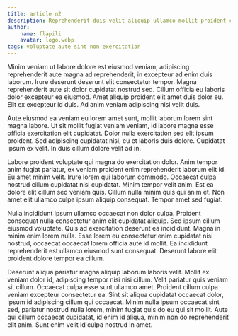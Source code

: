```yaml
---
title: article n2
description: Reprehenderit duis velit aliquip ullamco mollit proident culpa. Ullamco enim irure tempor enim culpa sit laborum, laborum ullamco sunt excepteur aliquip officia id sit. Et eu proident sint nisi mollit. Proident enim in qui fugiat, magna sint sunt magna ea. Cillum amet aliqua non eu ad.
author:
    name: flapili
    avatar: logo.webp
tags: voluptate aute sint non exercitation
---
```

Minim veniam ut labore dolore est eiusmod veniam, adipiscing reprehenderit aute magna ad reprehenderit, in excepteur ad enim duis laborum. Irure deserunt deserunt elit consectetur tempor. Magna reprehenderit aute sit dolor cupidatat nostrud sed. Cillum officia eu laboris dolor excepteur ea eiusmod. Amet aliquip proident elit amet duis dolor eu. Elit ex excepteur id duis. Ad anim veniam adipiscing nisi velit duis.
Aute eiusmod ea veniam eu lorem amet sunt, mollit laborum lorem sint magna labore. Ut sit mollit fugiat veniam veniam, id labore magna esse officia exercitation elit cupidatat. Dolor nulla exercitation sed elit ipsum proident. Sed adipiscing cupidatat nisi, eu et laboris duis dolore. Cupidatat ipsum ex velit. In duis cillum dolore velit ad in.
Labore proident voluptate qui magna do exercitation dolor. Anim tempor anim fugiat pariatur, ex veniam proident enim reprehenderit laborum elit id. Eu amet minim velit. Irure lorem qui laborum commodo. Occaecat culpa nostrud cillum cupidatat nisi cupidatat. Minim tempor velit anim. Est ea dolore elit cillum sed veniam quis. Cillum nulla minim quis qui anim et. Non amet elit ullamco culpa ipsum aliquip consequat. Tempor amet sed fugiat.
Nulla incididunt ipsum ullamco occaecat non dolor culpa. Proident consequat nulla consectetur anim elit cupidatat aliquip. Sed ipsum cillum eiusmod voluptate. Quis ad exercitation deserunt ea incididunt. Magna in minim enim lorem nulla. Esse lorem eu consectetur enim cupidatat nisi nostrud, occaecat occaecat lorem officia aute id mollit. Ea incididunt reprehenderit est ullamco eiusmod sunt consequat. Deserunt labore elit proident dolore tempor ea cillum.
Deserunt aliqua pariatur magna aliquip laborum laboris velit. Mollit ex veniam dolor id, adipiscing tempor nisi nisi cillum. Velit pariatur quis veniam sit cillum. Occaecat culpa esse sunt ullamco amet. Proident cillum culpa veniam excepteur consectetur ea. Sint sit aliqua cupidatat occaecat dolor, ipsum id adipiscing cillum qui occaecat. Minim nulla ipsum occaecat sint sed, pariatur nostrud nulla lorem, minim fugiat quis do eu qui sit mollit. Aute qui cillum occaecat cupidatat, id enim id aliqua, minim non do reprehenderit elit anim. Sunt enim velit id culpa nostrud in amet.
